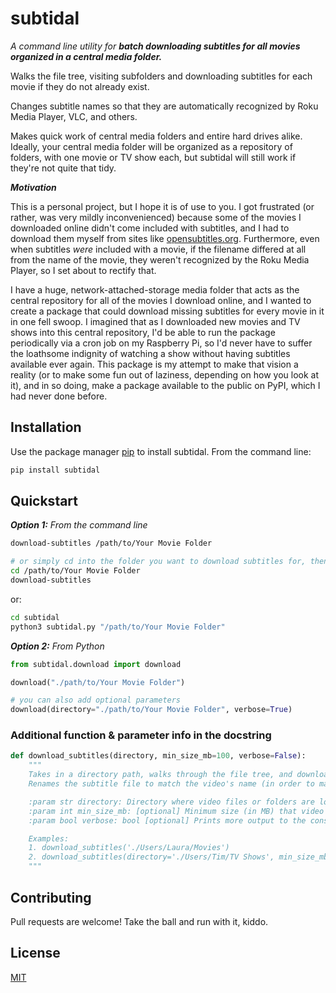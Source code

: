 # subtidal

*A command line utility for **batch downloading subtitles for all movies organized in a central media folder.***

Walks the file tree, visiting subfolders and downloading subtitles for each movie if they do not already exist.

Changes subtitle names so that they are automatically recognized by Roku Media Player, VLC, and others.

Makes quick work of central media folders and entire hard drives alike. Ideally, your central media folder will be organized as a repository of folders, with one movie or TV show each, but subtidal will still work if they're not quite that tidy.

***Motivation***

This is a personal project, but I hope it is of use to you. I got frustrated (or rather, was very mildly inconvenienced) because some of the movies I downloaded online didn't come included with subtitles, and I had to download them myself from sites like [opensubtitles.org](https://opensubtitles.org). Furthermore, even when subtitles *were* included with a movie, if the filename differed at all from the name of the movie, they weren't recognized by the Roku Media Player, so I set about to rectify that.

I have a huge, network-attached-storage media folder that acts as the central repository for all of the movies I download online, and I wanted to create a package that could download missing subtitles for every movie in it in one fell swoop. I imagined that as I downloaded new movies and TV shows into this central repository, I'd be able to run the package periodically via a cron job on my Raspberry Pi, so I'd never have to suffer the loathsome indignity of watching a show without having subtitles available ever again. This package is my attempt to make that vision a reality (or to make some fun out of laziness, depending on how you look at it), and in so doing, make a package available to the public on PyPI, which I had never done before.

## Installation

Use the package manager [pip](https://pip.pypa.io/en/stable/) to install subtidal. From the command line:

```bash
pip install subtidal
```

## Quickstart
***Option 1:** From the command line*

```bash
download-subtitles /path/to/Your Movie Folder

# or simply cd into the folder you want to download subtitles for, then call 'download-subtitles' like this:
cd /path/to/Your Movie Folder
download-subtitles
```
or: 
```bash
cd subtidal
python3 subtidal.py "/path/to/Your Movie Folder"
```

***Option 2:** From Python*

```python
from subtidal.download import download

download("./path/to/Your Movie Folder")

# you can also add optional parameters
download(directory="./path/to/Your Movie Folder", verbose=True)
```

### Additional function & parameter info in the docstring
```python
def download_subtitles(directory, min_size_mb=100, verbose=False):
    """
    Takes in a directory path, walks through the file tree, and downloads subtitles for any video files found.
    Renames the subtitle file to match the video's name (in order to make it compatible with Roku Media Player.)

    :param str directory: Directory where video files or folders are located.
    :param int min_size_mb: [optional] Minimum size (in MB) that video files must be for subtitles to be downloaded.
    :param bool verbose: bool [optional] Prints more output to the console.

    Examples:
    1. download_subtitles('./Users/Laura/Movies')
    2. download_subtitles(directory='./Users/Tim/TV Shows', min_size_mb=250, verbose=True)
    """
```


## Contributing
Pull requests are welcome! Take the ball and run with it, kiddo.

## License
[MIT](https://choosealicense.com/licenses/mit/)